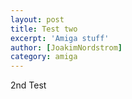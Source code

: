 ```yaml
---
layout: post
title: Test two
excerpt: 'Amiga stuff'
author: [JoakimNordstrom]
category: amiga
---
```


2nd Test